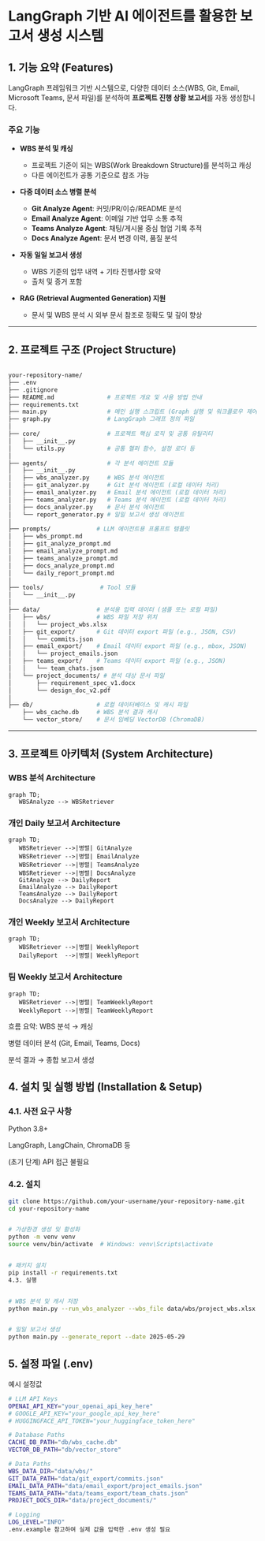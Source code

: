 # LangGraph 기반 AI 에이전트를 활용한 보고서 생성 시스템

## 1. 기능 요약 (Features)

LangGraph 프레임워크 기반 시스템으로, 다양한 데이터 소스(WBS, Git, Email, Microsoft Teams, 문서 파일)를 분석하여 **프로젝트 진행 상황 보고서**를 자동 생성합니다.

### 주요 기능

- **WBS 분석 및 캐싱**  
  - 프로젝트 기준이 되는 WBS(Work Breakdown Structure)를 분석하고 캐싱
  - 다른 에이전트가 공통 기준으로 참조 가능

- **다중 데이터 소스 병렬 분석**
  - **Git Analyze Agent**: 커밋/PR/이슈/README 분석
  - **Email Analyze Agent**: 이메일 기반 업무 소통 추적
  - **Teams Analyze Agent**: 채팅/게시물 중심 협업 기록 추적
  - **Docs Analyze Agent**: 문서 변경 이력, 품질 분석

- **자동 일일 보고서 생성**
  - WBS 기준의 업무 내역 + 기타 진행사항 요약
  - 출처 및 증거 포함

- **RAG (Retrieval Augmented Generation) 지원**
  - 문서 및 WBS 분석 시 외부 문서 참조로 정확도 및 깊이 향상

---

## 2. 프로젝트 구조 (Project Structure)
```bash

your-repository-name/
├── .env                
├── .gitignore               
├── README.md               # 프로젝트 개요 및 사용 방법 안내
├── requirements.txt       
├── main.py                 # 메인 실행 스크립트 (Graph 실행 및 워크플로우 제어)
├── graph.py                # LangGraph 그래프 정의 파일
│
├── core/                   # 프로젝트 핵심 로직 및 공통 유틸리티
│   ├── __init__.py
│   └── utils.py            # 공통 헬퍼 함수, 설정 로더 등
│
├── agents/                 # 각 분석 에이전트 모듈
│   ├── __init__.py
│   ├── wbs_analyzer.py     # WBS 분석 에이전트
│   ├── git_analyzer.py     # Git 분석 에이전트 (로컬 데이터 처리)
│   ├── email_analyzer.py   # Email 분석 에이전트 (로컬 데이터 처리)
│   ├── teams_analyzer.py   # Teams 분석 에이전트 (로컬 데이터 처리)
│   ├── docs_analyzer.py    # 문서 분석 에이전트
│   └── report_generator.py # 일일 보고서 생성 에이전트
│
├── prompts/             # LLM 에이전트용 프롬프트 템플릿
│   ├── wbs_prompt.md
│   ├── git_analyze_prompt.md
│   ├── email_analyze_prompt.md
│   ├── teams_analyze_prompt.md
│   ├── docs_analyze_prompt.md
│   └── daily_report_prompt.md
│
├── tools/                # Tool 모듈
│   └── __init__.py
│
├── data/                # 분석용 입력 데이터 (샘플 또는 로컬 파일)
│   ├── wbs/             # WBS 파일 저장 위치
│   │   └── project_wbs.xlsx
│   ├── git_export/      # Git 데이터 export 파일 (e.g., JSON, CSV)
│   │   └── commits.json
│   ├── email_export/    # Email 데이터 export 파일 (e.g., mbox, JSON)
│   │   └── project_emails.json
│   ├── teams_export/    # Teams 데이터 export 파일 (e.g., JSON)
│   │   └── team_chats.json
│   └── project_documents/ # 분석 대상 문서 파일
│       ├── requirement_spec_v1.docx
│       └── design_doc_v2.pdf
│
├── db/                  # 로컬 데이터베이스 및 캐시 파일
    ├── wbs_cache.db     # WBS 분석 결과 캐시 
    └── vector_store/    # 문서 임베딩 VectorDB (ChromaDB)

```

---

## 3. 프로젝트 아키텍처 (System Architecture)

### WBS 분석 Architecture 
 ```mermaid
graph TD;
    WBSAnalyze --> WBSRetriever
```

### 개인 Daily 보고서 Architecture 
 ```mermaid
graph TD;
    WBSRetriever -->|병렬| GitAnalyze
    WBSRetriever -->|병렬| EmailAnalyze
    WBSRetriever -->|병렬| TeamsAnalyze
    WBSRetriever -->|병렬| DocsAnalyze
    GitAnalyze --> DailyReport
    EmailAnalyze --> DailyReport
    TeamsAnalyze --> DailyReport
    DocsAnalyze --> DailyReport
```

### 개인 Weekly 보고서 Architecture
 ```mermaid
graph TD;
    WBSRetriever -->|병렬| WeeklyReport
    DailyReport  -->|병렬| WeeklyReport
```

### 팀 Weekly 보고서 Architecture
 ```mermaid
graph TD;
    WBSRetriever -->|병렬| TeamWeeklyReport
    WeeklyReport -->|병렬| TeamWeeklyReport
```

흐름 요약:
WBS 분석 → 캐싱

병렬 데이터 분석 (Git, Email, Teams, Docs)

분석 결과 → 종합 보고서 생성

## 4. 설치 및 실행 방법 (Installation & Setup)

### 4.1. 사전 요구 사항

Python 3.8+

LangGraph, LangChain, ChromaDB 등

(초기 단계) API 접근 불필요

### 4.2. 설치

```bash
git clone https://github.com/your-username/your-repository-name.git
cd your-repository-name


# 가상환경 생성 및 활성화
python -m venv venv
source venv/bin/activate  # Windows: venv\Scripts\activate


# 패키지 설치
pip install -r requirements.txt
4.3. 실행


# WBS 분석 및 캐시 저장
python main.py --run_wbs_analyzer --wbs_file data/wbs/project_wbs.xlsx


# 일일 보고서 생성
python main.py --generate_report --date 2025-05-29
```

## 5. 설정 파일 (.env)

예시 설정값
```bash
# LLM API Keys
OPENAI_API_KEY="your_openai_api_key_here"
# GOOGLE_API_KEY="your_google_api_key_here"
# HUGGINGFACE_API_TOKEN="your_huggingface_token_here"

# Database Paths
CACHE_DB_PATH="db/wbs_cache.db"
VECTOR_DB_PATH="db/vector_store"

# Data Paths
WBS_DATA_DIR="data/wbs/"
GIT_DATA_PATH="data/git_export/commits.json"
EMAIL_DATA_PATH="data/email_export/project_emails.json"
TEAMS_DATA_PATH="data/teams_export/team_chats.json"
PROJECT_DOCS_DIR="data/project_documents/"

# Logging
LOG_LEVEL="INFO"
.env.example 참고하여 실제 값을 입력한 .env 생성 필요
```